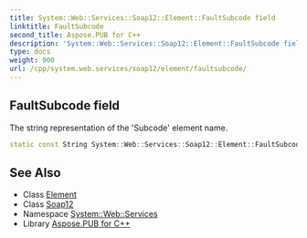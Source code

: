 ```yaml
---
title: System::Web::Services::Soap12::Element::FaultSubcode field
linktitle: FaultSubcode
second_title: Aspose.PUB for C++
description: 'System::Web::Services::Soap12::Element::FaultSubcode field. The string representation of the ''Subcode'' element name in C++.'
type: docs
weight: 900
url: /cpp/system.web.services/soap12/element/faultsubcode/
---
```

## FaultSubcode field


The string representation of the 'Subcode' element name.

```cpp
static const String System::Web::Services::Soap12::Element::FaultSubcode
```

## See Also

* Class [Element](../)
* Class [Soap12](../../)
* Namespace [System::Web::Services](../../../)
* Library [Aspose.PUB for C++](../../../../)
